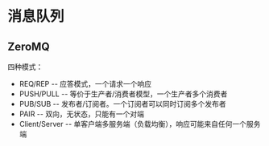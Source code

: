 # 消息队列

## ZeroMQ

四种模式：

* REQ/REP -- 应答模式，一个请求一个响应
* PUSH/PULL -- 等价于生产者/消费者模型，一个生产者多个消费者
* PUB/SUB -- 发布者/订阅者。一个订阅者可以同时订阅多个发布者
* PAIR -- 双向，无状态，只能有一个对端
* Client/Server -- 单客户端多服务端（负载均衡），响应可能来自任何一个服务端
